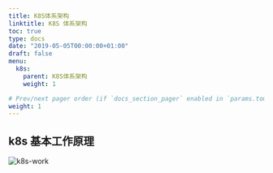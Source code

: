 ```yaml
---
title: K8S体系架构
linktitle: K8S 体系架构
toc: true
type: docs
date: "2019-05-05T00:00:00+01:00"
draft: false
menu:
  k8s:
    parent: K8S体系架构
    weight: 1

# Prev/next pager order (if `docs_section_pager` enabled in `params.toml`)
weight: 1
---
```


## k8s 基本工作原理

![k8s-work](../../../k8s/fundamentals/k8s-work.png)